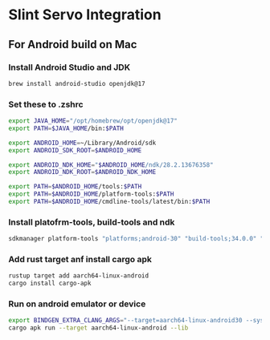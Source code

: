 <!-- Copyright © SixtyFPS GmbH <info@slint.dev> ; SPDX-License-Identifier: MIT -->

# Slint Servo Integration

## For Android build on Mac

### Install Android Studio and JDK

```bash
brew install android-studio openjdk@17
```

### Set these to .zshrc

```bash
export JAVA_HOME="/opt/homebrew/opt/openjdk@17"
export PATH=$JAVA_HOME/bin:$PATH

export ANDROID_HOME=~/Library/Android/sdk
export ANDROID_SDK_ROOT=$ANDROID_HOME

export ANDROID_NDK_HOME="$ANDROID_HOME/ndk/28.2.13676358"
export ANDROID_NDK_ROOT=$ANDROID_NDK_HOME

export PATH=$ANDROID_HOME/tools:$PATH
export PATH=$ANDROID_HOME/platform-tools:$PATH
export PATH=$ANDROID_HOME/cmdline-tools/latest/bin:$PATH
```

### Install platofrm-tools, build-tools and ndk

```bash
sdkmanager platform-tools "platforms;android-30" "build-tools;34.0.0" "ndk;28.2.13676358"
```

### Add rust target anf install cargo apk

```bash
rustup target add aarch64-linux-android
cargo install cargo-apk
```

### Run on android emulator or device

```bash
export BINDGEN_EXTRA_CLANG_ARGS="--target=aarch64-linux-android30 --sysroot=$ANDROID_NDK_ROOT/toolchains/llvm/prebuilt/darwin-x86_64/sysroot"
cargo apk run --target aarch64-linux-android --lib
```
